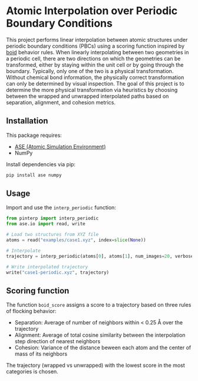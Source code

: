 # Atomic Interpolation over Periodic Boundary Conditions

This project performs linear interpolation between atomic structures under periodic boundary conditions (PBCs) using a scoring function inspired by [boid](https://en.wikipedia.org/wiki/Boids#Model_details) behavior rules. When linearly interpolating between two geometries in a periodic cell, there are two directions on which the geometries can be transformed, either by staying within the unit cell or by going through the boundary. Typically, only one of the two is a physical transformation. Without chemical bond information, the physically correct transformation can only be determined by visual inspection. The goal of this project is to determine the more physical transformation via heuristics by choosing between the wrapped and unwrapped interpolated paths based on separation, alignment, and cohesion metrics.

## Installation

This package requires:

- [ASE (Atomic Simulation Environment)](https://wiki.fysik.dtu.dk/ase/)
- NumPy

Install dependencies via pip:

```bash
pip install ase numpy
```

## Usage

Import and use the `interp_periodic` function:

```python
from pinterp import interp_periodic
from ase.io import read, write

# Load two structures from XYZ file
atoms = read("examples/case1.xyz", index=slice(None))

# Interpolate
trajectory = interp_periodic(atoms[0], atoms[1], num_images=20, verbose=True)

# Write interpolated trajectory
write("case1-periodic.xyz", trajectory)
```

## Scoring function

The function `boid_score` assigns a score to a trajectory based on three rules of flocking behavior:

- Separation: Average of number of neighbors within < 0.25 Å over the trajectory
- Alignment: Average of total cosine similarity between the interpolation step direction of nearest neighbors
- Cohesion: Variance of the distance beween each atom and the center of mass of its neighbors

The trajectory (wrapped vs unwrapped) with the lowest score in the most categories is chosen.
